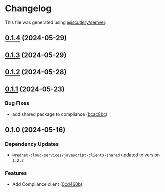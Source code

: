 # Changelog

This file was generated using [@jscutlery/semver](https://github.com/jscutlery/semver).

## [0.1.4](https://github.com/RedHatInsights/javascript-clients/compare/@redhat-cloud-services/compliance-client-0.1.3...@redhat-cloud-services/compliance-client-0.1.4) (2024-05-29)

## [0.1.3](https://github.com/RedHatInsights/javascript-clients/compare/@redhat-cloud-services/compliance-client-0.1.2...@redhat-cloud-services/compliance-client-0.1.3) (2024-05-29)

## [0.1.2](https://github.com/RedHatInsights/javascript-clients/compare/@redhat-cloud-services/compliance-client-0.1.1...@redhat-cloud-services/compliance-client-0.1.2) (2024-05-28)

## [0.1.1](https://github.com/RedHatInsights/javascript-clients/compare/@redhat-cloud-services/compliance-client-0.1.0...@redhat-cloud-services/compliance-client-0.1.1) (2024-05-23)


### Bug Fixes

* add shared package to compliance ([bcac8bc](https://github.com/RedHatInsights/javascript-clients/commit/bcac8bc3220cb7f8e2a7947ac86f4f9f9aadf5d7))

## 0.1.0 (2024-05-16)

### Dependency Updates

* `@redhat-cloud-services/javascript-clients-shared` updated to version `1.2.2`

### Features

* Add Compliance client ([0cd460b](https://github.com/RedHatInsights/javascript-clients/commit/0cd460bffc508754e91ca16711d6806ec60edaa7))
